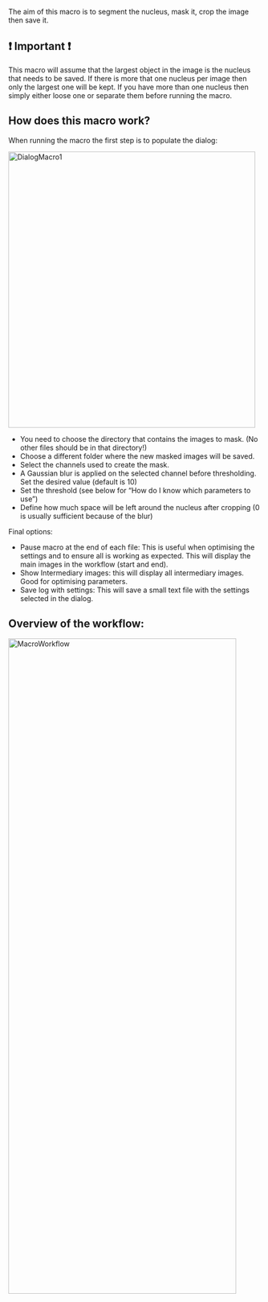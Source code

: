 The aim of this macro is to segment the nucleus, mask it, crop the image then save it.
## :heavy_exclamation_mark: Important :heavy_exclamation_mark: 
This macro will assume that the largest object in the image is the nucleus that needs to be saved. If there is more that one nucleus per image then only the largest one will be kept. If you have more than one nucleus then simply either loose one or separate them before running the macro.
## How does this macro work?
When running the macro the first step is to populate the dialog:

<img src="https://github.com/LiorPytowski/Nuclear-Foci-Analysis-Macros/blob/main/Images%20for%20wiki/Macro1_dialog.png" alt="DialogMacro1" width="492" height="549">

* You need to choose the directory that contains the images to mask. (No other files should be in that directory!)
* Choose a different folder where the new masked images will be saved.
* Select the channels used to create the mask.
* A Gaussian blur is applied on the selected channel before thresholding. Set the desired value (default is 10)
* Set the threshold (see below for “How do I know which parameters to use”)
* Define how much space will be left around the nucleus after cropping (0 is usually sufficient because of the blur)




Final options:
* Pause macro at the end of each file: This is useful when optimising the settings and to ensure all is working as expected. This will display the main images in the workflow (start and end).
* Show Intermediary images: this will display all intermediary images. Good for optimising parameters.
* Save log with settings: This will save a small text file with the settings selected in the dialog.
## Overview of the workflow:

<img src="https://github.com/LiorPytowski/Nuclear-Foci-Analysis-Macros/blob/main/Images%20for%20wiki/Macro1_workflow_diagram.png" alt="MacroWorkflow" width="454" height="1303">
